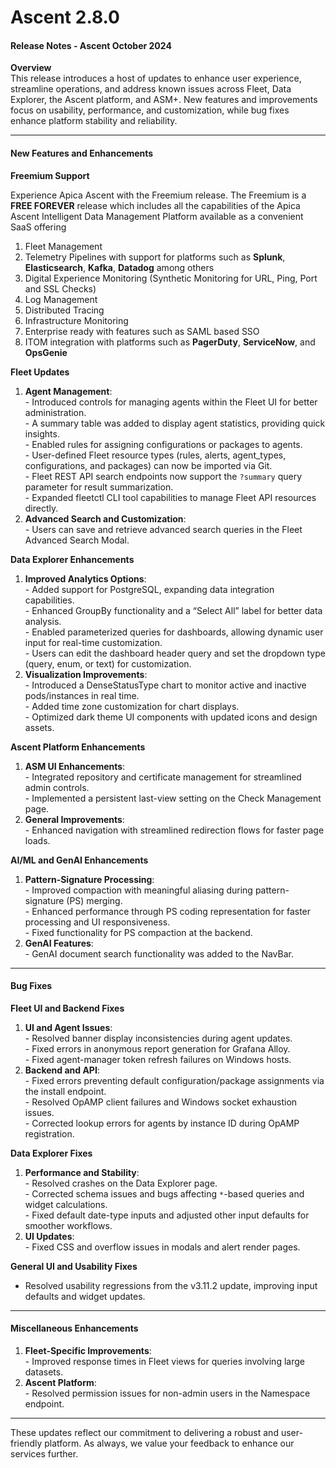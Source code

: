 # Ascent 2.8.0

#### Release Notes - Ascent October 2024

**Overview**\
This release introduces a host of updates to enhance user experience, streamline operations, and address known issues across Fleet, Data Explorer, the Ascent platform, and ASM+. New features and improvements focus on usability, performance, and customization, while bug fixes enhance platform stability and reliability.

***

#### **New Features and Enhancements**

**Freemium Support**

Experience Apica Ascent with the Freemium release. The Freemium is a **FREE FOREVER** release which includes all the capabilities of the Apica Ascent Intelligent Data Management Platform available as a convenient SaaS offering
1. Fleet Management
2. Telemetry Pipelines with support for platforms such as **Splunk**, **Elasticsearch**, **Kafka**, **Datadog** among others
3. Digital Experience Monitoring (Synthetic Monitoring for URL, Ping, Port and SSL Checks)
4. Log Management
5. Distributed Tracing
6. Infrastructure Monitoring
7. Enterprise ready with features such as SAML based SSO
8. ITOM integration with platforms such as **PagerDuty**, **ServiceNow**, and **OpsGenie**

**Fleet Updates**

1. **Agent Management**:\
   &#x20;  \- Introduced controls for managing agents within the Fleet UI for better administration.\
   &#x20;  \- A summary table was added to display agent statistics, providing quick insights.\
   &#x20;  \- Enabled rules for assigning configurations or packages to agents.\
   &#x20;  \- User-defined Fleet resource types (rules, alerts, agent\_types, configurations, and packages) can now be imported via Git.\
   &#x20;  \- Fleet REST API search endpoints now support the `?summary` query parameter for result summarization.\
   &#x20;  \- Expanded fleetctl CLI tool capabilities to manage Fleet API resources directly.
2. **Advanced Search and Customization**:\
   &#x20;  \- Users can save and retrieve advanced search queries in the Fleet Advanced Search Modal.

**Data Explorer Enhancements**

1. **Improved Analytics Options**:\
   &#x20;  \- Added support for PostgreSQL, expanding data integration capabilities.\
   &#x20;  \- Enhanced GroupBy functionality and a “Select All” label for better data analysis.\
   &#x20;  \- Enabled parameterized queries for dashboards, allowing dynamic user input for real-time customization.\
   &#x20;  \- Users can edit the dashboard header query and set the dropdown type (query, enum, or text) for customization.
2. **Visualization Improvements**:\
   &#x20;  \- Introduced a DenseStatusType chart to monitor active and inactive pods/instances in real time.\
   &#x20;  \- Added time zone customization for chart displays.\
   &#x20;  \- Optimized dark theme UI components with updated icons and design assets.

**Ascent Platform Enhancements**

1. **ASM UI Enhancements**:\
   &#x20;  \- Integrated repository and certificate management for streamlined admin controls.\
   &#x20;  \- Implemented a persistent last-view setting on the Check Management page.
2. **General Improvements**:\
   &#x20;  \- Enhanced navigation with streamlined redirection flows for faster page loads.

**AI/ML and GenAI Enhancements**

1. **Pattern-Signature Processing**:\
   &#x20;  \- Improved compaction with meaningful aliasing during pattern-signature (PS) merging.\
   &#x20;  \- Enhanced performance through PS coding representation for faster processing and UI responsiveness.\
   &#x20;  \- Fixed functionality for PS compaction at the backend.
2. **GenAI Features**:\
   &#x20;  \- GenAI document search functionality was added to the NavBar.

***

#### **Bug Fixes**

**Fleet UI and Backend Fixes**

1. **UI and Agent Issues**:\
   &#x20;  \- Resolved banner display inconsistencies during agent updates.\
   &#x20;  \- Fixed errors in anonymous report generation for Grafana Alloy.\
   &#x20;  \- Fixed agent-manager token refresh failures on Windows hosts.
2. **Backend and API**:\
   &#x20;  \- Fixed errors preventing default configuration/package assignments via the install endpoint.\
   &#x20;  \- Resolved OpAMP client failures and Windows socket exhaustion issues.\
   &#x20;  \- Corrected lookup errors for agents by instance ID during OpAMP registration.

**Data Explorer Fixes**

1. **Performance and Stability**:\
   &#x20;  \- Resolved crashes on the Data Explorer page.\
   &#x20;  \- Corrected schema issues and bugs affecting `*`-based queries and widget calculations.\
   &#x20;  \- Fixed default date-type inputs and adjusted other input defaults for smoother workflows.
2. **UI Updates**:\
   &#x20;  \- Fixed CSS and overflow issues in modals and alert render pages.

**General UI and Usability Fixes**

* Resolved usability regressions from the v3.11.2 update, improving input defaults and widget updates.

***

#### **Miscellaneous Enhancements**

1. **Fleet-Specific Improvements**:\
   &#x20;  \- Improved response times in Fleet views for queries involving large datasets.
2. **Ascent Platform**:\
   &#x20;  \- Resolved permission issues for non-admin users in the Namespace endpoint.

***

These updates reflect our commitment to delivering a robust and user-friendly platform. As always, we value your feedback to enhance our services further.

